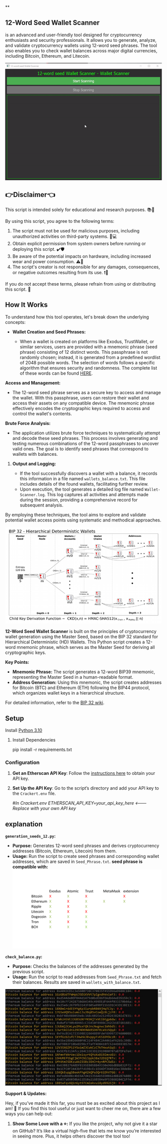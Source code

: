 **

## 12-Word Seed Wallet Scanner

is an advanced and user-friendly tool designed for cryptocurrency enthusiasts and security professionals. It allows you to generate, analyze, and validate cryptocurrency wallets using 12-word seed phrases. The tool also enables you to check wallet balances across major digital currencies, including Bitcoin, Ethereum, and Litecoin.

![enter image description here](https://github.com/Rezaguii/12-word-seed-Wallet-Scanner-/blob/main/ezgif-1.gif)

## 👉**Disclaimer**👈

This script is intended solely for educational and research purposes. 📚🔬

By using this script, you agree to the following terms:

1.  The script must not be used for malicious purposes, including unauthorized activities on third-party systems. 🚫💻
2.  Obtain explicit permission from system owners before running or deploying this script. ✔️🛡️
3.  Be aware of the potential impacts on hardware, including increased wear and power consumption. ⚠️🔋
4.  The script's creator is not responsible for any damages, consequences, or negative outcomes resulting from its use. ❗🚫

If you do not accept these terms, please refrain from using or distributing this script. 🚷

## **How It Works**
To understand how this tool operates, let's break down the underlying concepts:

 -  **Wallet Creation and Seed Phrases:**
    
    -   When a wallet is created on platforms like Exodus, TrustWallet, or similar services, users are provided with a mnemonic phrase (seed phrase) consisting of 12 distinct words. This passphrase is not randomly chosen; instead, it is generated from a predefined wordlist of 2048 possible words. The selection of words follows a specific algorithm that ensures security and randomness. The complete list of these words can be found [HERE](https://www.blockplate.com/pages/bip-39-wordlist).

**Access and Management:**

 - The 12-word seed phrase serves as a secure key to access and manage
   the wallet. With this passphrase, users can restore their wallet and
   access their assets on any compatible device. The mnemonic phrase
   effectively encodes the cryptographic keys required to access and
   control the wallet's contents.

**Brute Force Analysis:**

-   The application utilizes brute force techniques to systematically attempt and decode these seed phrases. This process involves generating and testing numerous combinations of the 12-word passphrases to uncover valid ones. The goal is to identify seed phrases that correspond to wallets with balances.

1.  **Output and Logging:**
    
    -   If the tool successfully discovers a wallet with a balance, it records this information in a file named `wallets_balance.txt`. This file includes details of the found wallets, facilitating further review.
    -   Upon execution, the tool generates a detailed log file named `Wallet-Scanner.log`. This log captures all activities and attempts made during the session, providing a comprehensive record for subsequent analysis.

By employing these techniques, the tool aims to explore and validate potential wallet access points using systematic and methodical approaches.

![enter image description here](https://github.com/Rezaguii/12-word-seed-Wallet-Scanner-/blob/main/b5-030f-816253d.png)

**12-Word Seed Wallet Scanner** is built on the principles of cryptocurrency wallet generation using the Master Seed, based on the BIP 32 standard for Hierarchical Deterministic (HD) Wallets. This Python script creates a 12-word mnemonic phrase, which serves as the Master Seed for deriving all cryptographic keys.

**Key Points:**

-   **Mnemonic Phrase:** The script generates a 12-word BIP39 mnemonic, representing the Master Seed in a human-readable format.
-   **Address Generation:** Using this mnemonic, the script creates addresses for Bitcoin (BTC) and Ethereum (ETH) following the BIP44 protocol, which organizes wallet keys in a hierarchical structure.

For detailed information, refer to the [BIP 32 wiki](https://github.com/bitcoin/bips/blob/master/bip-0032.mediawiki).


## Setup



Install [Python 3.10](https://www.python.org/downloads/release/python-3100/)


 1. Install Dependencies

    pip install -r requirements.txt

### Configuration

1.  **Get an Etherscan API Key**: Follow the [instructions here](https://docs.etherscan.io/getting-started/viewing-api-usage-statistics) to obtain your API key.
2.  **Set Up the API Key**: Go to the script’s directory and add your API key to the `Crackert.env` file.

    #*In Crackert.env
    ETHERSCAN_API_KEY=your_api_key_here <--- Replace with your own API key*

## explanation

**`generation_seeds_12.py`:**

-   **Purpose:** Generates 12-word seed phrases and derives cryptocurrency addresses (Bitcoin, Ethereum, Litecoin) from them.
-   **Usage:** Run the script to create seed phrases and corresponding wallet addresses, which are saved in `Seed_Phrase.txt`.
**seed phrase is compatible with:**
![enter image description here](https://github.com/Rezaguii/12-word-seed-Wallet-Scanner-/blob/main/Compatible%20address.png)

**`check_balance.py`:**

-   **Purpose:** Checks the balances of the addresses generated by the previous script.
-   **Usage:** Run the script to read addresses from `Seed_Phrase.txt` and fetch their balances. Results are saved in `wallets_with_balance.txt`.

![enter image description here](https://github.com/Rezaguii/12-word-seed-Wallet-Scanner-/blob/main/Grxgr849.png)


**Support & Updates:**

Hey, if you’ve made it this far, you must be as excited about this project as I am! 🎉 If you find this tool useful or just want to cheer me on, there are a few ways you can help out:

1.  **Show Some Love with a ⭐:** If you like the project, why not give it a star on GitHub? It’s like a virtual high-five that lets me know you’re interested in seeing more. Plus, it helps others discover the tool too!
    


